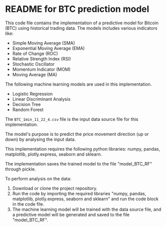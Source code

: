 # README for BTC prediction model

This code file contains the implementation of a predictive model for Bitcoin (BTC) using historical trading data. The models includes various indicators like:

- Simple Moving Average (SMA)
- Exponential Moving Average (EMA)
- Rate of Change (ROC)
- Relative Strength Index (RSI)
- Stochastic Oscillator
- Momentum Indicator (MOM)
- Moving Average (MA)

The following machine learning models are used in this implementation.
- Logistic Regression
- Linear Discriminant Analysis
- Decision Tree
- Random Forest

The `BTC_1min_11_22_4.csv` file is the input data source file for this implementation.

The model's purpose is to predict the price movement direction (up or down) by analysing the input data. 

This implementation requires the following python libraries: numpy, pandas, matplotlib, plotly.express, seaborn and sklearn.

The implementation saves the trained model to the file "model_BTC_RF" through pickle.

To perform analysis on the data:
1. Download or clone the project repository.
2. Run the code by importing the required libraries "numpy, pandas, matplotlib, plotly.express, seaborn and sklearn" and run the code block in the code file. 
3. The machine learning model will be trained with the data source file, and a predictive model will be generated and saved to the file "model_BTC_RF".